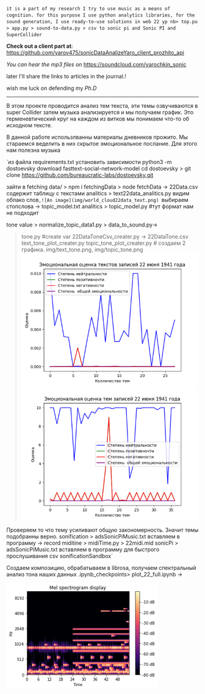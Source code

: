 `it is a part of my research I try to use music as a means of cognition. for this purpose I use python analytics libraries, for the sound generation, I use ready-to-use solutions in web 22 yp nb> top.pu > app.py > sound-to-data.py > csv to sonic pi and Sonic PI and SuperCollider`

**Check out a client part at**: https://github.com/yarov475/sonicDataAnalizeYaro_client_prozhito_api

*You can hear the mp3 files on*
https://soundcloud.com/yarochkin_sonic

later I'll share the links to articles in the journal.!

wish me luck on defending my *Ph.D*

*********

В этом проекте проводится анализ тем текста, эти темы озвучиваются в super Collider затем музыка анализируется и мы
получаем график. Это герменевтический круг на каждом из витков мы понимаем что-то об исходном тексте.

В данной работе использлванны материалы дневников прожито. Мы стараемся веделить в них скрытое эмоциональное послание.
Для этого нам полезна музыка

`из файла requirements.txt установить зависимости python3 -m dostoevsky download fasttext-social-network-model cd
dostoevsky > git clone https://github.com/bureaucratic-labs/dostoevsky.git

зайти в fetching data/ > npm i fetchingData > node fetchData -> 22Data.csv содержит таблицу с текстами analitics >
text22data_analitics.py видим облако слов`,![An image](img/world_cloud22data_text.png) `выбираем стопслова ->
topic_model.txt analitics > topic_model.py #тут формат нам не подходит

tone value > normalize_topic_data1.py > data_to_sound.py->
> tone.py #create var
> 22DataToneCsv_creater.py -> 22DataTone.csv
> text_tone_plot_creater.py
> topic_tone_plot_creater.py # создаем 2 графика. img/text_tone.png, img/topic_tone.png
> ![An image](https://github.com/yarov475/diary_22_07_41_sonic/blob/master/img/text.png)
> ![An image](https://github.com/yarov475/diary_22_07_41_sonic/blob/master/img/topic.png)


Проверяем то что тему усиливают общую закономерность. Значит темы подобранны верно. sonification > adsSonicPiMusic.txt
вставляем в программу -> record miditine > midiTime.py > 22midi.mid sonicPi > adsSonicPiMusic.txt вставляем в программу
для быстрого прослушивания csv sonificationSandbox`

Создаем композицию, обрабатываем в librosa, получаем спектральный анализ тона наших данных .ipynb_checkpoints>
plot_22_full.ipynb ->

![An image](https://github.com/yarov475/biserGame/blob/master/msc.png)


